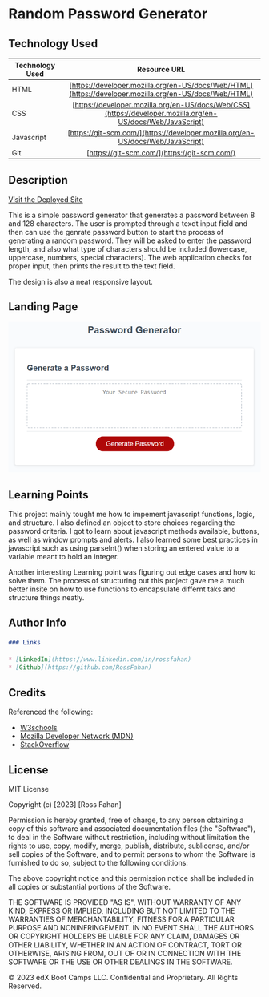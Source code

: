 # Random Password Generator

## Technology Used 

| Technology Used         | Resource URL           | 
| ------------- |:-------------:| 
| HTML    | [https://developer.mozilla.org/en-US/docs/Web/HTML](https://developer.mozilla.org/en-US/docs/Web/HTML) | 
| CSS     | [https://developer.mozilla.org/en-US/docs/Web/CSS](https://developer.mozilla.org/en-US/docs/Web/JavaScript)      |   
| Javascript | [https://git-scm.com/](https://developer.mozilla.org/en-US/docs/Web/JavaScript)     |    
| Git | [https://git-scm.com/](https://git-scm.com/)     |    

## Description 

[Visit the Deployed Site](https://rossfahan.github.io/password-generator)

This is a simple password generator that generates a password between 8 and 128 characters. The user is prompted through a texdt input field and then can use the genrate password button to start the process of generating a random password. They will be asked to enter the password length, and also what type of characters should be included (lowercase, uppercase, numbers, special characters). The web application checks for proper input, then prints the result to the text field.

The design is also a neat responsive layout.


## Landing Page
![Site Langing Page](./assets/images/landing-page.png)


## Learning Points 


This project mainly tought me how to impement javascript functions, logic, and structure. I also defined an object to store choices regarding the password criteria. I got to learn about javascript methods available, buttons, as well as window prompts and alerts. I also learned some best practices in javascript such as using parseInt() when storing an entered value to a variable meant to hold an integer. 

Another interesting Learning point was figuring out edge cases and how to solve them. The process of structuring out this project gave me a much better insite on how to use functions to encapsulate differnt taks and structure things neatly.

## Author Info

```md
### Links

* [LinkedIn](https://www.linkedin.com/in/rossfahan)
* [Github](https://github.com/RossFahan)
```


## Credits

Referenced the following:
* [W3schools](https://www.w3schools.com/)
* [Mozilla Developer Network (MDN)](https://developer.mozilla.org/)
* [StackOverflow](https://stackoverflow.com)

## License

MIT License

Copyright (c) [2023] [Ross Fahan]

Permission is hereby granted, free of charge, to any person obtaining a copy
of this software and associated documentation files (the "Software"), to deal
in the Software without restriction, including without limitation the rights
to use, copy, modify, merge, publish, distribute, sublicense, and/or sell
copies of the Software, and to permit persons to whom the Software is
furnished to do so, subject to the following conditions:

The above copyright notice and this permission notice shall be included in all
copies or substantial portions of the Software.

THE SOFTWARE IS PROVIDED "AS IS", WITHOUT WARRANTY OF ANY KIND, EXPRESS OR
IMPLIED, INCLUDING BUT NOT LIMITED TO THE WARRANTIES OF MERCHANTABILITY,
FITNESS FOR A PARTICULAR PURPOSE AND NONINFRINGEMENT. IN NO EVENT SHALL THE
AUTHORS OR COPYRIGHT HOLDERS BE LIABLE FOR ANY CLAIM, DAMAGES OR OTHER
LIABILITY, WHETHER IN AN ACTION OF CONTRACT, TORT OR OTHERWISE, ARISING FROM,
OUT OF OR IN CONNECTION WITH THE SOFTWARE OR THE USE OR OTHER DEALINGS IN THE
SOFTWARE.


© 2023 edX Boot Camps LLC. Confidential and Proprietary. All Rights Reserved.